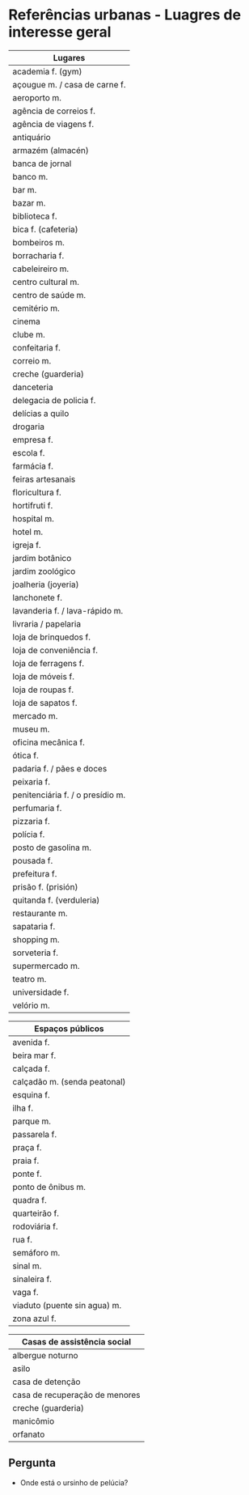 # Referências urbanas - Luagres de interesse geral

| Lugares |
| -- |
| academia f. (gym) |
| açougue m.  / casa de carne f. |
| aeroporto m. |
| agência de correios f. |
| agência de viagens f. |
| antiquário |
| armazém (almacén) |
| banca de jornal |
| banco m. |
| bar m. |
| bazar m. |
| biblioteca f. |
| bica f. (cafeteria) |
| bombeiros m. |
| borracharia f. |
| cabeleireiro m. |
| centro cultural m. |
| centro de saúde m. |
| cemitério m. |
| cinema |
| clube m. |
| confeitaria f. |
| correio m. |
| creche (guarderia) |
| danceteria |
| delegacia de policia f.  |
| delícias a quilo |
| drogaria |
| empresa f. |
| escola f. |
| farmácia f. |
| feiras artesanais |
| floricultura f. |
| hortifruti f. |
| hospital m. |
| hotel m. |
| igreja f. |
| jardim botânico |
| jardim zoológico |
| joalheria (joyeria) |
| lanchonete f. |
| lavanderia f. / lava-rápido m. |
| livraria / papelaria |
| loja de brinquedos f. |
| loja de conveniência f. |
| loja de ferragens f. |
| loja de móveis f. |
| loja de roupas f. |
| loja de sapatos f. |
| mercado m. |
| museu m. |
| oficina mecânica f. |
| ótica f. |
| padaria f. / pães e doces |
| peixaria f. |
| penitenciária f. / o presídio m. |
| perfumaria f. |
| pizzaria f.|
| polícia f. |
| posto de gasolina m.  |
| pousada f. |
| prefeitura f. |
| prisão f. (prisión) |
| quitanda f. (verduleria) |
| restaurante m. |
| sapataria f. |
| shopping m. |
| sorveteria f. |
| supermercado m. |
| teatro m. |
| universidade f. |
| velório m. |

| Espaços públicos |
| -- |
| avenida f. |
| beira mar f. |
| calçada f. |
| calçadão  m. (senda peatonal) |
| esquina f. |
| ilha f. |
| parque m. |
| passarela f. |
| praça f. |
| praia f. |
| ponte f. |
| ponto de ônibus m. |
| quadra f. |
| quarteirão f. |
| rodoviária f. |
| rua f. |
| semáforo m. |
| sinal  m. |
| sinaleira f. |
| vaga f.  |
| viaduto (puente sin agua) m. |
| zona azul f. |

| Casas de assistência social |
| -- |
| albergue noturno |
| asilo |
| casa de detenção |
| casa de recuperação de menores |
| creche (guarderia) |
| manicômio |
| orfanato |

## Pergunta

* Onde está o ursinho de pelúcia?
